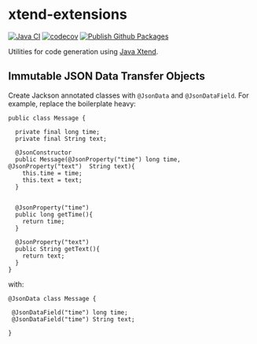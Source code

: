 # xtend-extensions
[![Java CI](https://github.com/JFL110/xtend-extensions/workflows/Java%20CI/badge.svg?x=y)](https://github.com/JFL110/xtend-extensions/actions) [![codecov](https://codecov.io/gh/JFL110/xtend-extensions/branch/master/graph/badge.svg?x=y)](https://codecov.io/gh/JFL110/xtend-extensions) [![Publish Github Packages](https://github.com/JFL110/xtend-extensions/workflows/Publish%20Github%20Packages/badge.svg?x=y)](https://github.com/JFL110/xtend-extensions/actions?query=workflow%3A%22Publish+Github+Packages%22)

Utilities for code generation using [Java Xtend](https://github.com/eclipse/xtext-xtend).

## Immutable JSON Data Transfer Objects

Create Jackson annotated classes with ```@JsonData``` and ```@JsonDataField```. For example, replace the boilerplate heavy:
```
public class Message {
  
  private final long time;
  private final String text;

  @JsonConstructor
  public Message(@JsonProperty("time") long time, @JsonProperty("text")  String text){
    this.time = time;
    this.text = text;
  }
  
  
  @JsonProperty("time")
  public long getTime(){
    return time;
  }
  
  @JsonProperty("text")
  public String getText(){
    return text;
  }
}
```

with:

```
@JsonData class Message {

 @JsonDataField("time") long time;
 @JsonDataField("time") String text;

}
```
